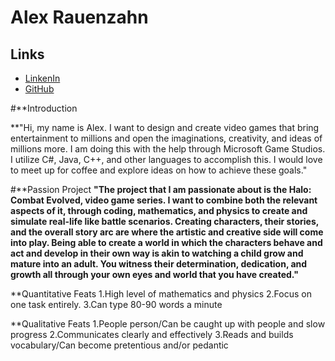 # Alex Rauenzahn

## Links

* [LinkenIn](https://www.linkedin.com/in/alex-rauenzahn-0b77a5105/)
* [GitHub](https://www.github.com/ArchaicScribe)


#**Introduction

**"Hi, my name is Alex. I want to design and create video games that bring entertainment to millions and open the imaginations, creativity, and ideas of millions more. I am doing this with the help through Microsoft Game Studios. I utilize C#, Java, C++, and other languages to accomplish this. I would love to meet up for coffee and explore ideas on how to achieve these goals."

#**Passion Project
**"The project that I am passionate about is the Halo: Combat Evolved, video game series. I want to combine both the relevant aspects of it, through coding, mathematics, and physics to create and simulate real-life like battle scenarios. Creating characters, their stories, and the overall story arc are where the artistic and creative side will come into play. Being able to create a world in which the characters behave and act and develop in their own way is akin to watching a child grow and mature into an adult. You witness their determination, dedication, and growth all through your own eyes and world that you have created."**

**Quantitative Feats
1.High level of mathematics and physics
2.Focus on one task entirely.
3.Can type 80-90 words a minute

**Qualitative Feats
1.People person/Can be caught up with people and slow progress
2.Communicates clearly and effectively
3.Reads and builds vocabulary/Can become pretentious and/or pedantic
